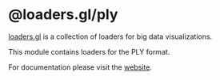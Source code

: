 # @loaders.gl/ply

[loaders.gl](https://loaders.gl/docs) is a collection of loaders for big data visualizations.

This module contains loaders for the PLY format.

For documentation please visit the [website](https://loaders.gl).
